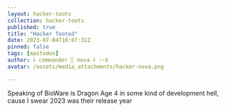 ```yaml
---
layout: hacker-toots
collection: hacker-toots
published: true
title: "Hacker Tooted"
date: 2023-07-04T16:07:31Z
pinned: false
tags: [mastodon]
author: ⸸ commander ░ nova ⸸ :~$
avatar: /assets/media_attachments/hacker-nova.png

---
```


<p>Speaking of BioWare is Dragon Age 4 in some kind of development hell, cause I swear 2023 was their release year</p>


